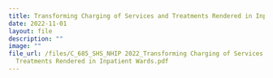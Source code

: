 ```yaml
---
title: Transforming Charging of Services and Treatments Rendered in Inpatient Wards
date: 2022-11-01
layout: file
description: ""
image: ""
file_url: /files/C_685_SHS_NHIP 2022_Transforming Charging of Services n
  Treatments Rendered in Inpatient Wards.pdf
---
```

